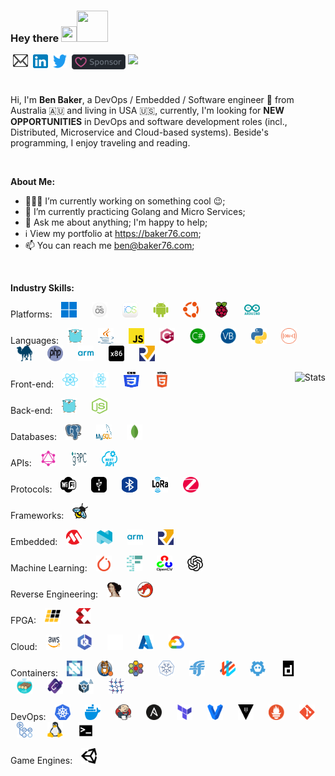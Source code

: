 ### Hey there <img src="https://media.giphy.com/media/hvRJCLFzcasrR4ia7z/giphy.gif" width="25px" height="25px"/><img src="https://img.icons8.com/color/48/000000/walter-white.png" width="50px" height="50px"/>

<a href="mailto:headkaze@gmail.com" target="_blank">
  <img style="margin: 0 4px" align="left" alt="Ben's Email" width="24px" height="20px" src="./images/mail.svg?raw=true" />
</a>

<a href="https://www.linkedin.com/in/benbaker76/" target="_blank">
  <img style="margin: 0 4px" align="left" alt="Ben's LinkedIn" width="24px" height="22px" src="./images/linkedin.svg?raw=true" />
</a>

<a href="https://twitter.com/benbaker76" target="_blank">
  <img style="margin: 0 4px" align="left" alt="Ben Baker | Twitter" width="22px" height="22px" src="./images/twitter.svg?raw=true" />
</a>

<a href="https://github.com/sponsors/benbaker76" target="_blank">
  <img style="margin: 0 4px" align="left" alt="Ben Baker | Sponsor" width="86px" height="24px" src="./images/github-sponsor.svg?raw=true" />
</a>

![](https://visitor-badge.glitch.me/badge?page_id=benbaker76)

<br />

Hi, I'm **Ben Baker**, a DevOps / Embedded / Software engineer 🚀 from Australia 🇦🇺 and living in USA 🇺🇸, currently, I'm looking for **NEW OPPORTUNITIES** in DevOps and software development roles (incl., Distributed, Microservice and Cloud-based systems). Beside's programming, I enjoy traveling and reading.

<br />

**About Me:**

- 👨🏽‍💻 I’m currently working on something cool :wink:;
- 🌱 I’m currently practicing Golang and Micro Services;
- 💬 Ask me about anything; I'm happy to help;
- ℹ️ View my portfolio at https://baker76.com;
- 📫 You can reach me [ben@baker76.com](mailto:ben@baker76.com);

<br />

**Industry Skills:**

Platforms:
<span>
<img style="margin: 0 10px" src="./images/windows.svg?raw=true" alt="Windows" height="25px" width="25px"></img>
<img style="margin: 0 10px" src="./images/macos.svg?raw=true" alt="MacOS" height="25px" width="25px"></img>
<img style="margin: 0 10px" src="./images/ios.svg?raw=true" alt="iOS" height="25px" width="25px"></img>
<img style="margin: 0 10px" src="./images/android.svg?raw=true" alt="Android" height="25px" width="25px"></img>
<img style="margin: 0 10px" src="./images/ubuntu.svg?raw=true" alt="Ubuntu" height="25px" width="25px"></img>
<img style="margin: 0 10px" src="./images/raspberrypi.svg?raw=true" alt="Raspberry Pi" height="25px" width="25px"></img>
<img style="margin: 0 10px" src="./images/arduino.svg?raw=true" alt="Arduino" height="25px" width="25px"></img>
</span>

Languages:
<span>
<img style="margin: 0 10px" src="./images/go.svg?raw=true" alt="Go" height="25px" width="25px"></img>
<img style="margin: 0 10px" src="./images/java.svg?raw=true" alt="Java" height="25px" width="25px"></img>
<img style="margin: 0 10px" src="./images/javascript.svg?raw=true" alt="JavaScript" height="25px" width="25px"></img>
<img style="margin: 0 10px" src="./images/cplusplus.svg?raw=true" alt="C++" height="25px" width="25px"></img>
<img style="margin: 0 10px" src="./images/csharp.svg?raw=true" alt="C#" height="25px" width="25px"></img>
<img style="margin: 0 10px" src="./images/vb-net.svg?raw=true" alt="VB.NET" height="25px" width="25px"></img>
<img style="margin: 0 10px" src="./images/python.svg?raw=true" alt="Python" height="25px" width="25px"></img>
<img style="margin: 0 10px" src="./images/objectivec.svg?raw=true" alt="Objective C" height="25px" width="25px"></img>
<img style="margin: 0 10px" src="./images/perl.svg?raw=true" alt="Perl" height="25px" width="25px"></img>
<img style="margin: 0 10px" src="./images/php.svg?raw=true" alt="PHP" height="25px" width="25px"></img>
<img style="margin: 0 10px" src="./images/arm.svg?raw=true" alt="ARM ASM" height="25px" width="25px"></img>
<img style="margin: 0 10px" src="./images/x86.svg?raw=true" alt="x86 ASM" height="25px" width="25px"></img>
<img style="margin: 0 10px" src="./images/risc-v.svg?raw=true" alt="RISC-V" height="25px" width="25px"></img>
</span>

<img align="right" alt="Stats" src="https://github-readme-stats.vercel.app/api?username=benbaker76&show_icons=true&theme=default" />

Front-end:
<span>
<img style="margin: 0 10px" src="./images/react.svg?raw=true" alt="React" height="25px" width="25px"></img>
<img style="margin: 0 10px" src="./images/reactnative.svg?raw=true" alt="React Native" height="25px" width="25px"></img>
<img style="margin: 0 10px" src="./images/css3.svg?raw=true" alt="CSS3" height="25px" width="25px"></img>
<img style="margin: 0 10px" src="./images/html5.svg?raw=true" alt="HTML5" height="25px" width="25px"></img>
</span>

Back-end:
<span>
<img style="margin: 0 10px" src="./images/go.svg?raw=true" alt="Go" height="25px" width="25px"></img>
<img style="margin: 0 10px" src="./images/nodejs.svg?raw=true" alt="Node.js" height="25px" width="25px"></img>
</span>

Databases:
<span>
<img style="margin: 0 10px" src="./images/postgresql.svg?raw=true" alt="PostgreSQL" height="25px" width="25px"></img>
<img style="margin: 0 10px" src="./images/mysql.svg?raw=true" alt="MySQL" height="25px" width="25px"></img>
<img style="margin: 0 10px" src="./images/mongodb.svg?raw=true" alt="MongoDB" height="25px" width="25px"></img>
</span>

APIs:
<span>
<img style="margin: 0 10px" src="./images/graphql.svg?raw=true" alt="GraphQL" height="25px" width="25px"></img>
<img style="margin: 0 10px" src="./images/grpc.svg?raw=true" alt="gRPC" height="25px" width="25px"></img>
<img style="margin: 0 10px" src="./images/rest.svg?raw=true" alt="Rest" height="25px" width="25px"></img>
</span>

Protocols:
<span>
<img style="margin: 0 10px" src="./images/wifi.svg?raw=true" alt="WiFi" height="25px" width="25px"></img>
<img style="margin: 0 10px" src="./images/usb.svg?raw=true" alt="USB" height="25px" width="25px"></img>
<img style="margin: 0 10px" src="./images/bluetooth.svg?raw=true" alt="Bluetooth" height="25px" width="25px"></img>
<img style="margin: 0 10px" src="./images/lora.svg?raw=true" alt="LoRa" height="25px" width="25px"></img>
<img style="margin: 0 10px" src="./images/zigbee.svg?raw=true" alt="ZigBee" height="25px" width="25px"></img>
</span>

Frameworks:
<span>
<img style="margin: 0 10px" src="./images/ebpf.svg?raw=true" alt="eBPF" height="25px" width="25px"></img>
</span>

Embedded:
<span>
<img style="margin: 0 10px" src="./images/microchip.svg?raw=true" alt="Microchip" height="25px" width="25px"></img>
<img style="margin: 0 10px" src="./images/nordic.svg?raw=true" alt="Nordic Semiconductor" height="25px" width="25px"></img>
<img style="margin: 0 10px" src="./images/arm.svg?raw=true" alt="ARM" height="25px" width="25px"></img>
<img style="margin: 0 10px" src="./images/risc-v.svg?raw=true" alt="RISC-V" height="25px" width="25px"></img>
</span>

Machine Learning:
<span>
<img style="margin: 0 10px" src="./images/pytorch.svg?raw=true" alt="PyTorch" height="25px" width="25px"></img>
<img style="margin: 0 10px" src="./images/fastai.svg?raw=true" alt="Fast.ai" height="25px" width="25px"></img>
<img style="margin: 0 10px" src="./images/opencv.svg?raw=true" alt="OpenCV" height="25px" width="25px"></img>
<img style="margin: 0 10px" src="./images/openai.svg?raw=true" alt="OpenAI" height="25px" width="25px"></img>
</span>

Reverse Engineering:
<span>
<img style="margin: 0 10px" src="./images/ida.svg?raw=true" alt="IDA Pro" height="25px" width="25px"></img>
<img style="margin: 0 10px" src="./images/ghidra.svg?raw=true" alt="Ghidra" height="25px" width="25px"></img>
</span>

FPGA:
<span>
<img style="margin: 0 10px" src="./images/lattice.svg?raw=true" alt="Lattice Semiconductor" height="25px" width="25px"></img>
<img style="margin: 0 10px" src="./images/xilinx.svg?raw=true" alt="Xilinx" height="25px" width="25px"></img>
</span>

Cloud:
<span>
<img style="margin: 0 10px" src="./images/aws.svg?raw=true" alt="AWS" height="25px" width="25px"></img>
<img style="margin: 0 10px" src="./images/eks.svg?raw=true" alt="EKS" height="25px" width="25px"></img>
<img style="margin: 0 10px" src="./images/karpenter.svg?raw=true" alt="Karpenter" height="25px" width="25px"></img>
<img style="margin: 0 10px" src="./images/azure.svg?raw=true" alt="Azure" height="25px" width="25px"></img>
<img style="margin: 0 10px" src="./images/gcp.svg?raw=true" alt="GCP" height="25px" width="25px"></img>
</span>

Containers:
<span>
<img style="margin: 0 10px" src="./images/cncf.svg?raw=true" alt="CNCF" height="25px" width="25px"></img>
<img style="margin: 0 10px" src="./images/calico.svg?raw=true" alt="Calico" height="25px" width="25px"></img>
<img style="margin: 0 10px" src="./images/cilium.svg?raw=true" alt="Cilium" height="25px" width="25px"></img>
<img style="margin: 0 10px" src="./images/cri-o.svg?raw=true" alt="Cri-o" height="25px" width="25px"></img>
<img style="margin: 0 10px" src="./images/flannel.svg?raw=true" alt="Flannel" height="25px" width="25px"></img>
<img style="margin: 0 10px" src="./images/weave.svg?raw=true" alt="Weave Net" height="25px" width="25px"></img>
<img style="margin: 0 10px" src="./images/etcd.svg?raw=true" alt="Etcd" height="25px" width="25px"></img>
<img style="margin: 0 10px" src="./images/containerd.svg?raw=true" alt="Containerd" height="25px" width="25px"></img>
<img style="margin: 0 10px" src="./images/raft.svg?raw=true" alt="Raft" height="25px" width="25px"></img>
<img style="margin: 0 10px" src="./images/coredns.svg?raw=true" alt="CoreDNS" height="25px" width="25px"></img>
<img style="margin: 0 10px" src="./images/kubespray.svg?raw=true" alt="KubeSpray" height="25px" width="25px"></img>
<img style="margin: 0 10px" src="./images/chaosmesh.svg?raw=true" alt="Chaos Mesh" height="25px" width="25px"></img>
</span>

DevOps:
<span>
<img style="margin: 0 10px" src="./images/kubernetes.svg?raw=true" alt="Kubernetes" height="25px" width="25px"></img>
<img style="margin: 0 10px" src="./images/docker.svg?raw=true" alt="Docker" height="25px" width="25px"></img>
<img style="margin: 0 10px" src="./images/jenkins.svg?raw=true" alt="Jenkins" height="25px" width="25px"></img>
<img style="margin: 0 10px" src="./images/ansible.svg?raw=true" alt="Ansible" height="25px" width="25px"></img>
<img style="margin: 0 10px" src="./images/terraform.svg?raw=true" alt="Terraform" height="25px" width="25px"></img>
<img style="margin: 0 10px" src="./images/vagrant.svg?raw=true" alt="Vagrant" height="25px" width="25px"></img>
<img style="margin: 0 10px" src="./images/vault.svg?raw=true" alt="Vault" height="25px" width="25px"></img>
<img style="margin: 0 10px" src="./images/prometheus.svg?raw=true" alt="Prometheus" height="25px" width="25px"></img>
<img style="margin: 0 10px" src="./images/git.svg?raw=true" alt="Git" height="25px" width="25px"></img>
<img style="margin: 0 10px" src="./images/github-actions.svg?raw=true" alt="Github Actions" height="25px" width="25px"></img>
<img style="margin: 0 10px" src="./images/linux.svg?raw=true" alt="Linux" height="25px" width="25px"></img>
<img style="margin: 0 10px" src="./images/bash.svg?raw=true" alt="Bash" height="25px" width="25px"></img>
</span>

Game Engines:
<span>
<img style="margin: 0 10px" src="./images/unity.svg?raw=true" alt="Unity" height="25px" width="25px"></img>
</span>
<br />
